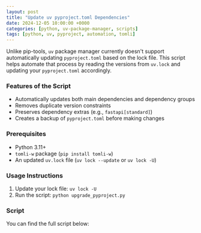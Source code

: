 ```yaml
---
layout: post
title: "Update uv pyproject.toml Dependencies"
date: 2024-12-05 10:00:00 +0000
categories: [python, uv-package-manager, scripts]
tags: [python, uv, pyproject, automation, tomli]
---
```


Unlike pip-tools, `uv` package manager currently doesn't support automatically updating `pyproject.toml` based on the lock file. This script helps automate that process by reading the versions from `uv.lock` and updating your `pyproject.toml` accordingly.

### Features of the Script
- Automatically updates both main dependencies and dependency groups
- Removes duplicate version constraints
- Preserves dependency extras (e.g., `fastapi[standard]`)
- Creates a backup of `pyproject.toml` before making changes

### Prerequisites
- Python 3.11+
- `tomli-w` package (`pip install tomli-w`)
- An updated `uv.lock` file (`uv lock --update` or `uv lock -U`)

### Usage Instructions
1. Update your lock file: `uv lock -U`
2. Run the script: `python upgrade_pyproject.py`

### Script
You can find the full script below:
<script src="https://gist.github.com/yamanahlawat/270a120dd1981010a9336b871f80a39b.js"></script>
